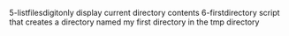 5-listfilesdigitonly display current directory contents
6-firstdirectory script that creates a directory named my first directory in the tmp directory
